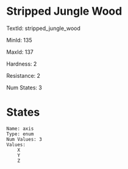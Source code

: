 # Stripped Jungle Wood

TextId: stripped_jungle_wood

MinId: 135

MaxId: 137

Hardness: 2

Resistance: 2


Num States: 3

# States
```
Name: axis
Type: enum
Num Values: 3
Values:
    X
    Y
    Z
```